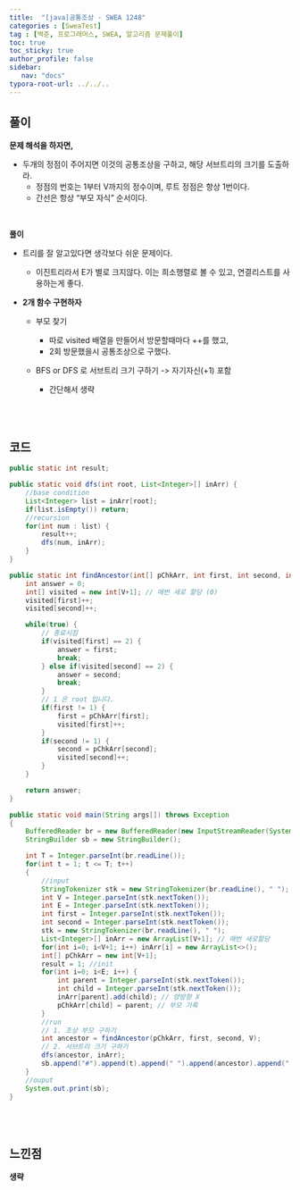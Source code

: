 ```yaml
---
title:  "[java]공통조상 - SWEA 1248"
categories : [SweaTest]
tag : [백준, 프로그래머스, SWEA, 알고리즘 문제풀이]
toc: true
toc_sticky: true
author_profile: false
sidebar:
   nav: "docs"
typora-root-url: ../../..
---
```




## 풀이

**문제 해석을 하자면,**

* 두개의 정점이 주어지면 이것의 공통조상을 구하고, 해당 서브트리의 크기를 도출하라.
  * 정점의 번호는 1부터 V까지의 정수이며, 루트 정점은 항상 1번이다.
  * 간선은 항상 “부모 자식” 순서이다.


<br>

**풀이**

* 트리를 잘 알고있다면 생각보다 쉬운 문제이다.
  * 이진트리라서 E가 별로 크지않다. 이는 희소행렬로 볼 수 있고, 연결리스트를 사용하는게 좋다.

* **2개 함수 구현하자**
  * 부모 찾기
    * 따로 visited 배열을 만들어서 방문할때마다 ++를 했고,
    * 2회 방문했을시 공통조상으로 구했다.

  * BFS or DFS 로 서브트리 크기 구하기 -> 자기자신(+1) 포함
    * 간단해서 생략


<br><br>

## 코드

```java
public static int result;

public static void dfs(int root, List<Integer>[] inArr) {
    //base condition
    List<Integer> list = inArr[root];
    if(list.isEmpty()) return;
	//recursion
    for(int num : list) {
        result++;
        dfs(num, inArr);
    }
}

public static int findAncestor(int[] pChkArr, int first, int second, int V) {
    int answer = 0;
    int[] visited = new int[V+1]; // 매번 새로 할당 (0)
    visited[first]++;
    visited[second]++;

    while(true) {
        // 종료시점
        if(visited[first] == 2) {
            answer = first;
            break;
        } else if(visited[second] == 2) {
            answer = second;
            break;
        }
        // 1 은 root 입니다.
        if(first != 1) {
            first = pChkArr[first];
            visited[first]++;
        }
        if(second != 1) {
            second = pChkArr[second];
            visited[second]++;
        }
    }

    return answer;
}

public static void main(String args[]) throws Exception
{
    BufferedReader br = new BufferedReader(new InputStreamReader(System.in));
    StringBuilder sb = new StringBuilder();

    int T = Integer.parseInt(br.readLine());
    for(int t = 1; t <= T; t++)
    {
        //input
        StringTokenizer stk = new StringTokenizer(br.readLine(), " ");
        int V = Integer.parseInt(stk.nextToken());
        int E = Integer.parseInt(stk.nextToken());
        int first = Integer.parseInt(stk.nextToken());
        int second = Integer.parseInt(stk.nextToken());
        stk = new StringTokenizer(br.readLine(), " ");
        List<Integer>[] inArr = new ArrayList[V+1]; // 매번 새로할당
        for(int i=0; i<V+1; i++) inArr[i] = new ArrayList<>();
        int[] pChkArr = new int[V+1];
        result = 1; //init
        for(int i=0; i<E; i++) {
            int parent = Integer.parseInt(stk.nextToken());
            int child = Integer.parseInt(stk.nextToken());
            inArr[parent].add(child); // 양방향 X
            pChkArr[child] = parent; // 부모 기록
        }
        //run
        // 1. 조상 부모 구하기
        int ancestor = findAncestor(pChkArr, first, second, V);
        // 2. 서브트리 크기 구하기
        dfs(ancestor, inArr);
        sb.append("#").append(t).append(" ").append(ancestor).append(" ").append(result).append("\n");
    }
    //ouput
    System.out.print(sb);
}
```

<br>**<br>**

## **느낀점**

**생략**
